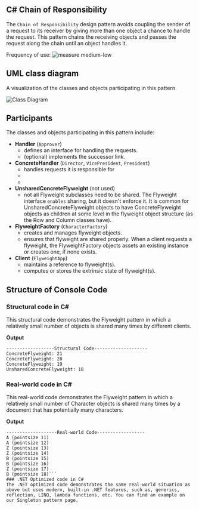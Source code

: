 ## C# Chain of Responsibility
The `Chain of Responsibility` design pattern avoids coupling the sender of a request to its receiver by giving more than one object a chance to handle the request. This pattern chains the receiving objects and passes the request along the chain until an object handles it.

Frequency of use: ![measure](https://www.dofactory.com/img/patterns/use-medium-low.jpg) medium-low
## UML class diagram
A visualization of the classes and objects participating in this pattern.

![Class Diagram](https://www.dofactory.com/img/diagrams/net/chain.png)

## 	Participants
The classes and objects participating in this pattern include:

-  **Handler** (`Approver`)
	- defines an interface for handling the requests.
	- (optional) implements the successor link.
-  **ConcreteHandler** (`Director`, `VicePresident`, `President`)
	- handles requests it is responsible for
	- 
	- 
-  **UnsharedConcreteFlyweight** (not used)
	- not all Flyweight subclasses need to be shared. The Flyweight interface `enables` sharing, but it doesn't enforce it. It is common for UnsharedConcreteFlyweight objects to have ConcreteFlyweight objects as children at some level in the flyweight object structure (as the Row and Column classes have).
-  **FlyweightFactory** (`CharacterFactory`)
	- creates and manages flyweight objects.
	- ensures that flyweight are shared properly. When a client requests a flyweight, the FlyweightFactory objects assets an existing instance or creates one, if none exists.
-  **Client** (`FlyweightApp`)
	- maintains a reference to flyweight(s).
	- computes or stores the extrinsic state of flyweight(s).

## Structure of Console Code
### Structural code in C#
This structural code demonstrates the Flyweight pattern in which a relatively small number of objects is shared many times by different clients.

**Output**
```
------------------Structural Code--------------------
ConcreteFlyweight: 21
ConcreteFlyweight: 20
ConcreteFlyweight: 19
UnsharedConcreteFlyweight: 18
```
### Real-world code in C#
This real-world code demonstrates the Flyweight pattern in which a relatively small number of Character objects is shared many times by a document that has potentially many characters.

**Output**
```
-------------------Real-world Code------------------
A (pointsize 11)
A (pointsize 12)
Z (pointsize 13)
Z (pointsize 14)
B (pointsize 15)
B (pointsize 16)
Z (pointsize 17)
B (pointsize 18)```
### .NET Optimized code in C#
The .NET optimized code demonstrates the same real-world situation as above but uses modern, built-in .NET features, such as, generics, reflection, LINQ, lambda functions, etc. You can find an example on our Singleton pattern page.	  